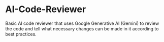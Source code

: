 # AI-Code-Reviewer
Basic AI code reviewer that uses Google Generative AI (Gemini) to review the code and tell what necessary changes can be made in it according to best practices.
